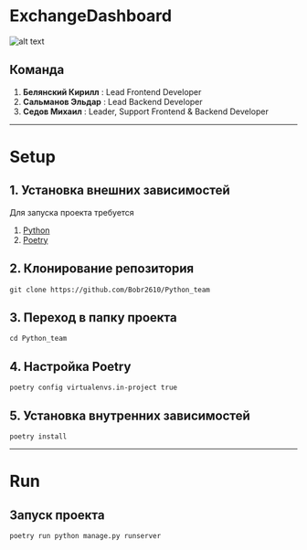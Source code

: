 # ExchangeDashboard
![alt text](https://github.com/Bobr2610/Python_team/blob/main/imageLogo.png?raw=true)
## Команда
1. **Белянский Кирилл** : Lead Frontend Developer
2. **Сальманов Эльдар** : Lead Backend Developer
3. **Седов Михаил**     : Leader, Support Frontend & Backend Developer
---

# Setup

## 1. Установка внешних зависимостей

Для запуска проекта требуется
1. [Python](https://www.python.org/)
2. [Poetry](https://python-poetry.org/)

## 2. Клонирование репозитория
```shell
git clone https://github.com/Bobr2610/Python_team
```

## 3. Переход в папку проекта
```shell
cd Python_team
```

## 4. Настройка Poetry
```shell
poetry config virtualenvs.in-project true
```

## 5. Установка внутренних зависимостей
```shell
poetry install
```

---

# Run

## Запуск проекта
```shell
poetry run python manage.py runserver
```
